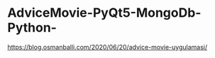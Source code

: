 # AdviceMovie-PyQt5-MongoDb-Python-
https://blog.osmanballi.com/2020/06/20/advice-movie-uygulamasi/
